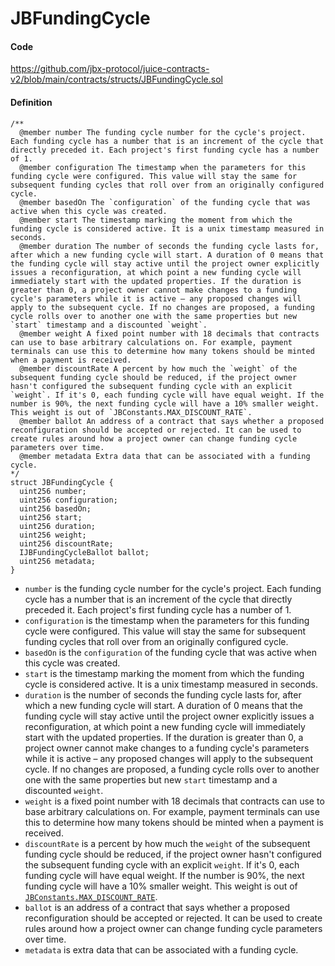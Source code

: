 # JBFundingCycle

#### Code

https://github.com/jbx-protocol/juice-contracts-v2/blob/main/contracts/structs/JBFundingCycle.sol

#### Definition

```
/**
  @member number The funding cycle number for the cycle's project. Each funding cycle has a number that is an increment of the cycle that directly preceded it. Each project's first funding cycle has a number of 1.
  @member configuration The timestamp when the parameters for this funding cycle were configured. This value will stay the same for subsequent funding cycles that roll over from an originally configured cycle.
  @member basedOn The `configuration` of the funding cycle that was active when this cycle was created.
  @member start The timestamp marking the moment from which the funding cycle is considered active. It is a unix timestamp measured in seconds.
  @member duration The number of seconds the funding cycle lasts for, after which a new funding cycle will start. A duration of 0 means that the funding cycle will stay active until the project owner explicitly issues a reconfiguration, at which point a new funding cycle will immediately start with the updated properties. If the duration is greater than 0, a project owner cannot make changes to a funding cycle's parameters while it is active – any proposed changes will apply to the subsequent cycle. If no changes are proposed, a funding cycle rolls over to another one with the same properties but new `start` timestamp and a discounted `weight`.
  @member weight A fixed point number with 18 decimals that contracts can use to base arbitrary calculations on. For example, payment terminals can use this to determine how many tokens should be minted when a payment is received.
  @member discountRate A percent by how much the `weight` of the subsequent funding cycle should be reduced, if the project owner hasn't configured the subsequent funding cycle with an explicit `weight`. If it's 0, each funding cycle will have equal weight. If the number is 90%, the next funding cycle will have a 10% smaller weight. This weight is out of `JBConstants.MAX_DISCOUNT_RATE`.
  @member ballot An address of a contract that says whether a proposed reconfiguration should be accepted or rejected. It can be used to create rules around how a project owner can change funding cycle parameters over time.
  @member metadata Extra data that can be associated with a funding cycle.
*/
struct JBFundingCycle {
  uint256 number;
  uint256 configuration;
  uint256 basedOn;
  uint256 start;
  uint256 duration;
  uint256 weight;
  uint256 discountRate;
  IJBFundingCycleBallot ballot;
  uint256 metadata;
}
```

* `number` is the funding cycle number for the cycle's project. Each funding cycle has a number that is an increment of the cycle that directly preceded it. Each project's first funding cycle has a number of 1.
* `configuration` is the timestamp when the parameters for this funding cycle were configured. This value will stay the same for subsequent funding cycles that roll over from an originally configured cycle.
* `basedOn` is the `configuration` of the funding cycle that was active when this cycle was created.
* `start` is the timestamp marking the moment from which the funding cycle is considered active. It is a unix timestamp measured in seconds.
* `duration` is the number of seconds the funding cycle lasts for, after which a new funding cycle will start. A duration of 0 means that the funding cycle will stay active until the project owner explicitly issues a reconfiguration, at which point a new funding cycle will immediately start with the updated properties. If the duration is greater than 0, a project owner cannot make changes to a funding cycle's parameters while it is active – any proposed changes will apply to the subsequent cycle. If no changes are proposed, a funding cycle rolls over to another one with the same properties but new `start` timestamp and a discounted `weight`.
* `weight` is a fixed point number with 18 decimals that contracts can use to base arbitrary calculations on. For example, payment terminals can use this to determine how many tokens should be minted when a payment is received.
* `discountRate` is a percent by how much the `weight` of the subsequent funding cycle should be reduced, if the project owner hasn't configured the subsequent funding cycle with an explicit `weight`. If it's 0, each funding cycle will have equal weight. If the number is 90%, the next funding cycle will have a 10% smaller weight. This weight is out of [`JBConstants.MAX_DISCOUNT_RATE`](/v4/deprecated/v2/libraries/jbconstants.md).
* `ballot` is an address of a contract that says whether a proposed reconfiguration should be accepted or rejected. It can be used to create rules around how a project owner can change funding cycle parameters over time.
* `metadata` is extra data that can be associated with a funding cycle.